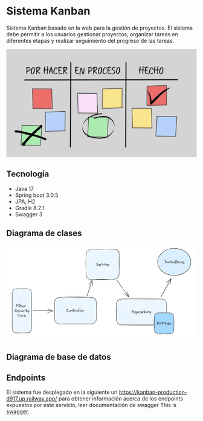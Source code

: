# Sistema Kanban

Sistema Kanban basado en la web para la gestión de proyectos. El sistema debe permitir a los usuarios gestionar proyectos, organizar tareas en diferentes etapas y realizar seguimiento del progreso de las tareas.

![Imagen tablero kanban](/doc/kanban.png)

## Tecnología
- Java 17
- Spring boot 3.0.5
- JPA, H2
- Gradle 8.2.1
- Swagger 3

## Diagrama de clases
![Imagen tablero kanban](/doc/pry.png)

## Diagrama de base de datos


## Endpoints
El sistema fue desplegado en la siguiente url https://kanban-production-d917.up.railway.app/ para 
obtener información acerca de los endpoints expuestos por este servicio, leer documentación de swagger
This is [swagger](https://kanban-production-d917.up.railway.app/swagger-ui/index.html "Swagger").
